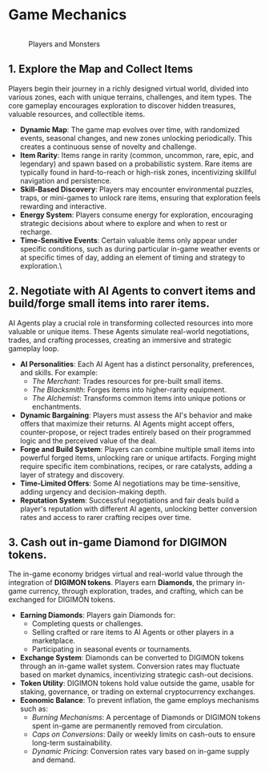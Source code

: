 # Game Mechanics

<figure><img src="../.gitbook/assets/Screenshot 2024-12-29 at 10.32.04 AM.png" alt=""><figcaption><p>Players and Monsters</p></figcaption></figure>





## **1. Explore the Map and Collect Items**

Players begin their journey in a richly designed virtual world, divided into various zones, each with unique terrains, challenges, and item types. The core gameplay encourages exploration to discover hidden treasures, valuable resources, and collectible items.

* **Dynamic Map**: The game map evolves over time, with randomized events, seasonal changes, and new zones unlocking periodically. This creates a continuous sense of novelty and challenge.
* **Item Rarity**: Items range in rarity (common, uncommon, rare, epic, and legendary) and spawn based on a probabilistic system. Rare items are typically found in hard-to-reach or high-risk zones, incentivizing skillful navigation and persistence.
* **Skill-Based Discovery**: Players may encounter environmental puzzles, traps, or mini-games to unlock rare items, ensuring that exploration feels rewarding and interactive.
* **Energy System**: Players consume energy for exploration, encouraging strategic decisions about where to explore and when to rest or recharge.
* **Time-Sensitive Events**: Certain valuable items only appear under specific conditions, such as during particular in-game weather events or at specific times of day, adding an element of timing and strategy to exploration.\


## 2. Negotiate with AI Agents to convert items and build/forge small items into rarer items.

AI Agents play a crucial role in transforming collected resources into more valuable or unique items. These Agents simulate real-world negotiations, trades, and crafting processes, creating an immersive and strategic gameplay loop.

* **AI Personalities**: Each AI Agent has a distinct personality, preferences, and skills. For example:
  * _The Merchant_: Trades resources for pre-built small items.
  * _The Blacksmith_: Forges items into higher-rarity equipment.
  * _The Alchemist_: Transforms common items into unique potions or enchantments.
* **Dynamic Bargaining**: Players must assess the AI's behavior and make offers that maximize their returns. AI Agents might accept offers, counter-propose, or reject trades entirely based on their programmed logic and the perceived value of the deal.
* **Forge and Build System**: Players can combine multiple small items into powerful forged items, unlocking rare or unique artifacts. Forging might require specific item combinations, recipes, or rare catalysts, adding a layer of strategy and discovery.
* **Time-Limited Offers**: Some AI negotiations may be time-sensitive, adding urgency and decision-making depth.
* **Reputation System**: Successful negotiations and fair deals build a player's reputation with different AI agents, unlocking better conversion rates and access to rarer crafting recipes over time.

## 3. Cash out in-game Diamond for DIGIMON tokens.

The in-game economy bridges virtual and real-world value through the integration of **DIGIMON tokens**. Players earn **Diamonds**, the primary in-game currency, through exploration, trades, and crafting, which can be exchanged for DIGIMON tokens.

* **Earning Diamonds**: Players gain Diamonds for:
  * Completing quests or challenges.
  * Selling crafted or rare items to AI Agents or other players in a marketplace.
  * Participating in seasonal events or tournaments.
* **Exchange System**: Diamonds can be converted to DIGIMON tokens through an in-game wallet system. Conversion rates may fluctuate based on market dynamics, incentivizing strategic cash-out decisions.
* **Token Utility**: DIGIMON tokens hold value outside the game, usable for staking, governance, or trading on external cryptocurrency exchanges.
* **Economic Balance**: To prevent inflation, the game employs mechanisms such as:
  * _Burning Mechanisms_: A percentage of Diamonds or DIGIMON tokens spent in-game are permanently removed from circulation.
  * _Caps on Conversions_: Daily or weekly limits on cash-outs to ensure long-term sustainability.
  * _Dynamic Pricing_: Conversion rates vary based on in-game supply and demand.
